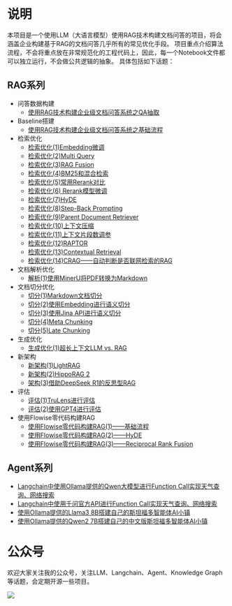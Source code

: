 # 说明

本项目是一个使用LLM（大语言模型）使用RAG技术构建文档问答的项目，将会涵盖企业构建基于RAG的文档问答几乎所有的常见优化手段。
项目重点介绍算法流程，不会将重点放在非常规范化的工程代码上，因此，每一个Notebook文件都可以独立运行，不会做公共逻辑的抽象。
具体包括如下话题：

## RAG系列

- 问答数据构建
  - [使用RAG技术构建企业级文档问答系统之QA抽取](https://mp.weixin.qq.com/s?__biz=MjM5NTQ3NTg4MQ==&mid=2257496784&idx=1&sn=94a1afc05728f0c7d8cf92004125f392&chksm=a58df21692fa7b00104850fe8dfb287acb78f149df77bff7f7d23cc7d18c3998814f08924d8a&token=2031500795&lang=zh_CN#rd)
- Baseline搭建
  - [使用RAG技术构建企业级文档问答系统之基础流程](https://mp.weixin.qq.com/s/P_XWrQtOyE1gwnQ0d1Putg)
- 检索优化
  - [检索优化(1)Embedding微调](https://mp.weixin.qq.com/s/C06SXepnw49GC1UtNvpFcA)
  - [检索优化(2)Multi Query](https://mp.weixin.qq.com/s/NCsxMqkAQEGSLCxDXU_mkA)
  - [检索优化(3)RAG Fusion](https://mp.weixin.qq.com/s/T-qeEkanLs9XX0oOwdL5_g)
  - [检索优化(4)BM25和混合检索](https://mp.weixin.qq.com/s/KFrSqG6mZb0TPgbHlgZ9dA)
  - [检索优化(5)常用Rerank对比](https://mp.weixin.qq.com/s/It50F1OmYOHNOs0KRFJ0Lg)
  - [检索优化(6) Rerank模型微调](https://mp.weixin.qq.com/s/1revSlQsum5uRF9U_OYRTA)
  - [检索优化(7)HyDE](https://mp.weixin.qq.com/s/62UWBMV24RDePcGdYAZW_Q)
  - [检索优化(8)Step-Back Prompting](https://mp.weixin.qq.com/s/DxK9rUeG_4ZMvD2_oopWZg)
  - [检索优化(9)Parent Document Retriever](https://mp.weixin.qq.com/s/hq-9E_vuRhZs7Ex_TcZUbA)
  - [检索优化(10)上下文压缩](https://mp.weixin.qq.com/s/_sRv-xNuy-REWUiV3-_8CA)
  - [检索优化(11)上下文片段数调参](https://mp.weixin.qq.com/s/mEm1fdRW7igNK8bRJ-8heA)
  - [检索优化(12)RAPTOR](https://mp.weixin.qq.com/s/4zHMb2uJrTXEbHpNtz5LHg)
  - [检索优化(13)Contextual Retrieval](https://mp.weixin.qq.com/s/umrgtJ6H2WL0p7HL_gcmkw)
  - [检索优化(14)CRAG——自动判断是否联网检索的RAG](https://mp.weixin.qq.com/s/B7SqodOv0T8YlglFW58prA)
- 文档解析优化
  - [解析(1)使用MinerU将PDF转换为Markdown](https://mp.weixin.qq.com/s/E35jqTA2t_5Sh35AIopvGw)
- 文档切分优化
  - [切分(1)Markdown文档切分](https://mp.weixin.qq.com/s/epIIyv9lQDWDtZZXC4GE1w) 
  - [切分(2)使用Embedding进行语义切分](https://mp.weixin.qq.com/s/saEr5vNLw-gu9xRUwJLqsg)
  - [切分(3)使用Jina API进行语义切分](https://mp.weixin.qq.com/s/4OaOJb2uFHOjIqBLs97y6Q)
  - [切分(4)Meta Chunking](https://mp.weixin.qq.com/s/dEeKdDRvaucCWnj-PR2zfQ)
  - [切分(5)Late Chunking](https://mp.weixin.qq.com/s/PDl84dSd345wU3FUarAz0g)
- 生成优化
  - [生成优化(1)超长上下文LLM vs. RAG](https://mp.weixin.qq.com/s/n0RLhQNcWRPKNBJwaX-a2g)
- 新架构
  - [新架构(1)LightRAG](https://mp.weixin.qq.com/s/TVtCCeHEK-_raP8S05w2Rg)
  - [新架构(2)HippoRAG 2](https://mp.weixin.qq.com/s/dNO8ljAyfSN_iod3fUIKwg)
  - [架构(3)借助DeepSeek R1的反思型RAG](https://mp.weixin.qq.com/s/3lJUQlA5GhwZvPPmnCrjrw)
- 评估
  - [评估(1)TruLens进行评估](https://mp.weixin.qq.com/s/4SNaZT8sC6LOL-K8TkHgMw)
  - [评估(2)使用GPT4进行评估](https://mp.weixin.qq.com/s/332MeDhzAns_t8dvMOgnYQ)
- 使用Flowise零代码构建RAG
  - [使用Flowise零代码构建RAG(1)——基础流程](https://mp.weixin.qq.com/s/BPKwN4feV828aFL7NbgxHw)
  - [使用Flowise零代码构建RAG(2)——HyDE](https://mp.weixin.qq.com/s/zq0Tuk5g_o5Ros1rnY2r5w)
  - [使用Flowise零代码构建RAG(3)——Reciprocal Rank Fusion](https://mp.weixin.qq.com/s/jkmikh9b4okdWbeq1kGoyw)
  
## Agent系列

- [Langchain中使用Ollama提供的Qwen大模型进行Function Call实现天气查询、网络搜索](https://mp.weixin.qq.com/s/1UKb_Iii9-Hhp-EJTjjPpQ)
- [Langchain中使用千问官方API进行Function Call实现天气查询、网络搜索](https://mp.weixin.qq.com/s/tGeX7gX0JPE7x55Po-zQIw)
- [使用Ollama提供的Llama3 8B搭建自己的斯坦福多智能体AI小镇](https://mp.weixin.qq.com/s/L9fJcicD4GlGHS89H6thrg)
- [使用Ollama提供的Qwen2 7B搭建自己的中文版斯坦福多智能体AI小镇](https://mp.weixin.qq.com/s/RHxW_2vP0Y8JS6xsTyRJnA)

# 公众号

欢迎大家关注我的公众号，关注LLM、Langchain、Agent、Knowledge Graph等话题，会定期开源一些项目。

![](assets/qrcode_for_gh_5aecbba21fec_430.jpg)
